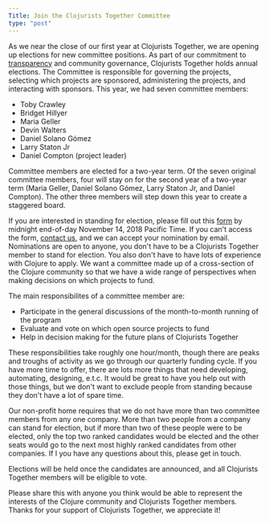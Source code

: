 ```yaml
---
Title: Join the Clojurists Together Committee
type: "post"
---
```


As we near the close of our first year at Clojurists Together, we are opening up elections for new committee positions. As part of our commitment to [transparency](/transparency/) and community governance, Clojurists Together holds annual elections. The Committee is responsible for governing the projects, selecting which projects are sponsored, administering the projects, and interacting with sponsors. This year, we had seven committee members:

* Toby Crawley
* Bridget Hillyer
* Maria Geller
* Devin Walters
* Daniel Solano Gómez
* Larry Staton Jr
* Daniel Compton (project leader)

Committee members are elected for a two-year term. Of the seven original committee members, four will stay on for the second year of a two-year term (Maria Geller, Daniel Solano Gómez, Larry Staton Jr, and Daniel Compton). The other three members will step down this year to create a staggered board.

If you are interested in standing for election, please fill out this [form](https://docs.google.com/forms/d/e/1FAIpQLSeW9P_4Z5jon792l_63fAUzbAocG4D3tDIDWp30TCgobIduEg/viewform?usp=sf_link) by midnight end-of-day November 14, 2018 Pacific Time. If you can't access the form, [contact us](/contact/), and we can accept your nomination by email. Nominations are open to anyone, you don't have to be a Clojurists Together member to stand for election. You also don't have to have lots of experience with Clojure to apply. We want a committee made up of a cross-section of the Clojure community so that we have a wide range of perspectives when making decisions on which projects to fund.

The main responsibilites of a committee member are:

* Participate in the general discussions of the month-to-month running of the program
* Evaluate and vote on which open source projects to fund
* Help in decision making for the future plans of Clojurists Together

These responsibilities take roughly one hour/month, though there are peaks and troughs of activity as we go through our quarterly funding cycle. If you have more time to offer, there are lots more things that need developing, automating, designing, e.t.c. It would be great to have you help out with those things, but we don't want to exclude people from standing because they don't have a lot of spare time.

Our non-profit home requires that we do not have more than two committee members from any one company. More than two people from a company can stand for election, but if more than two of these people were to be elected, only the top two ranked candidates would be elected and the other seats would go to the next most highly ranked candidates from other companies. If I you have any questions about this, please get in touch.

Elections will be held once the candidates are announced, and all Clojurists Together members will be eligible to vote.

Please share this with anyone you think would be able to represent the interests of the Clojure community and Clojurists Together members. Thanks for your support of Clojurists Together, we appreciate it!
